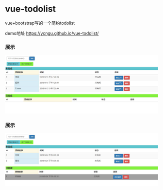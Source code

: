 # vue-todolist
vue+bootstrap写的一个简约todolist

demo地址
<https://ycngu.github.io/vue-todolist/>
### 展示
 ![image](https://github.com/ycngu/vue-todolist/raw/master/images/show.PNG)
### 展示
 ![image](https://github.com/ycngu/vue-todolist/raw/master/images/show2.PNG)
